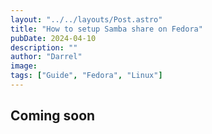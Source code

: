 ```yaml
---
layout: "../../layouts/Post.astro"
title: "How to setup Samba share on Fedora"
pubDate: 2024-04-10
description: ""
author: "Darrel"
image:
tags: ["Guide", "Fedora", "Linux"]
---
```


## Coming soon

